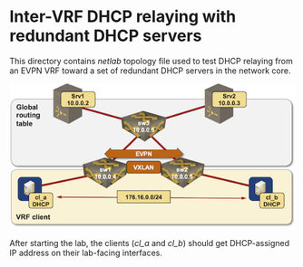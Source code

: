 # Inter-VRF DHCP relaying with redundant DHCP servers

This directory contains *netlab* topology file used to test DHCP relaying from an EVPN VRF toward
a set of redundant DHCP servers in the network core.

![DHCP relaying topology](evpn-dhcp-redundant-server.png)

After starting the lab, the clients (*cl_a* and *cl_b*) should get DHCP-assigned IP address on their lab-facing interfaces.

